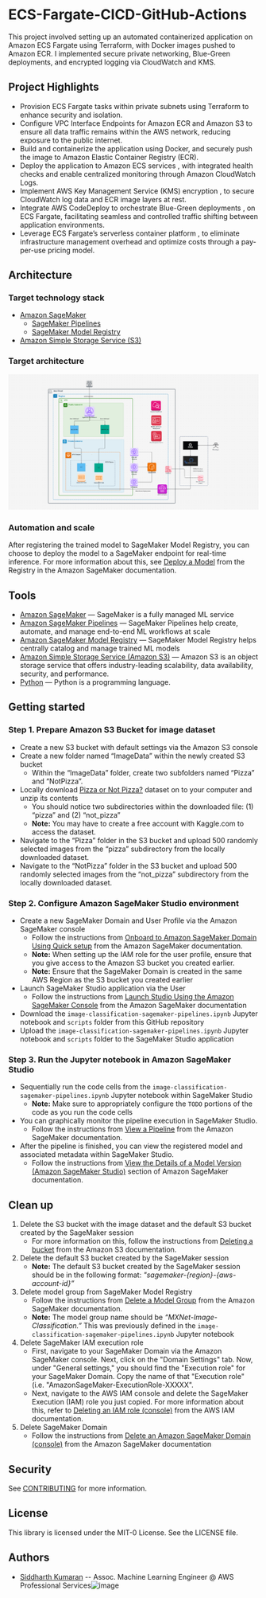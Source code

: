 # ECS-Fargate-CICD-GitHub-Actions

This project involved setting up an automated containerized application on Amazon ECS Fargate using Terraform, with Docker images pushed to Amazon ECR. I implemented secure private networking, Blue-Green deployments, and encrypted logging via CloudWatch and KMS.
## Project Highlights
- Provision ECS Fargate tasks within private subnets using Terraform to enhance security and isolation.
- Configure VPC Interface Endpoints for Amazon ECR and Amazon S3 to ensure all data traffic remains within the AWS network, reducing exposure to the public internet.
- Build and containerize the application using Docker, and securely push the image to Amazon Elastic Container Registry (ECR).
- Deploy the application to Amazon ECS services , with integrated health checks and enable centralized monitoring through Amazon CloudWatch Logs.
- Implement AWS Key Management Service (KMS) encryption , to secure CloudWatch log data and ECR image layers at rest.
- Integrate AWS CodeDeploy to orchestrate Blue-Green deployments , on ECS Fargate, facilitating seamless and controlled traffic shifting between application environments.
- Leverage ECS Fargate’s serverless container platform , to eliminate infrastructure management overhead and optimize costs through a pay-per-use pricing model.

## Architecture
### Target technology stack 
- [Amazon SageMaker](https://docs.aws.amazon.com/sagemaker/latest/dg/whatis.html)
    - [SageMaker Pipelines](https://aws.amazon.com/sagemaker/pipelines/)
    - [SageMaker Model Registry](https://docs.aws.amazon.com/sagemaker/latest/dg/model-registry.html)
- [Amazon Simple Storage Service (S3)](https://docs.aws.amazon.com/AmazonS3/latest/userguide/Welcome.html)
### Target architecture
![Architecture Diagram](/ecs_fargate_architecture.jpeg "Architecture Diagram")
### Automation and scale
After registering the trained model to SageMaker Model Registry, you can choose to deploy the model to a SageMaker endpoint for real-time inference. For more information about this, see [Deploy a Model](https://docs.aws.amazon.com/sagemaker/latest/dg/model-registry-deploy.html) from the Registry in the Amazon SageMaker documentation.
## Tools
- [Amazon SageMaker](https://docs.aws.amazon.com/sagemaker/latest/dg/whatis.html) — SageMaker is a fully managed ML service
- [Amazon SageMaker Pipelines](https://aws.amazon.com/sagemaker/pipelines/) — SageMaker Pipelines help create, automate, and manage end-to-end ML workflows at scale
- [Amazon SageMaker Model Registry](https://docs.aws.amazon.com/sagemaker/latest/dg/model-registry.html) — SageMaker Model Registry helps centrally catalog and manage trained ML models
- [Amazon Simple Storage Service (Amazon S3)](https://docs.aws.amazon.com/AmazonS3/latest/userguide/Welcome.html) — Amazon S3 is an object storage service that offers industry-leading scalability, data availability, security, and performance.
- [Python](https://www.python.org/) — Python is a programming language.
## Getting started
### Step 1. Prepare Amazon S3 Bucket for image dataset
- Create a new S3 bucket with default settings via the Amazon S3 console
- Create a new folder named “ImageData” within the newly created S3 bucket
    - Within the “ImageData” folder, create two subfolders named “Pizza” and “NotPizza”.
- Locally download [Pizza or Not Pizza?](https://www.kaggle.com/datasets/carlosrunner/pizza-not-pizza) dataset on to your computer and unzip its contents
    - You should notice two subdirectories within the downloaded file: (1) “pizza” and (2) “not_pizza”
    - **Note:** You may have to create a free account with Kaggle.com to access the dataset.
- Navigate to the “Pizza” folder in the S3 bucket and upload 500 randomly selected images from the “pizza” subdirectory from the locally downloaded dataset.
- Navigate to the “NotPizza” folder in the S3 bucket and upload 500 randomly selected images from the “not_pizza” subdirectory from the locally downloaded dataset.
### Step 2. Configure Amazon SageMaker Studio environment
- Create a new SageMaker Domain and User Profile via the Amazon SageMaker console
    - Follow the instructions from [Onboard to Amazon SageMaker Domain Using Quick setup](https://docs.aws.amazon.com/sagemaker/latest/dg/onboard-quick-start.html) from the Amazon SageMaker documentation.
    - **Note:** When setting up the IAM role for the user profile, ensure that you give access to the Amazon S3 bucket you created earlier.
    - **Note:** Ensure that the SageMaker Domain is created in the same AWS Region as the S3 bucket you created earlier
- Launch SageMaker Studio application via the User 
    - Follow the instructions from [Launch Studio Using the Amazon SageMaker Console](https://docs.aws.amazon.com/sagemaker/latest/dg/studio-launch.html#studio-launch-console) from the Amazon SageMaker documentation
- Download the `image-classification-sagemaker-pipelines.ipynb` Jupyter notebook and `scripts` folder from this GitHub repository
- Upload the `image-classification-sagemaker-pipelines.ipynb` Jupyter notebook and `scripts` folder to the SageMaker Studio application
### Step 3. Run the Jupyter notebook in Amazon SageMaker Studio
- Sequentially run the code cells from the `image-classification-sagemaker-pipelines.ipynb` Jupyter notebook within SageMaker Studio
    - **Note:** Make sure to appropriately configure the `TODO` portions of the code as you run the code cells
- You can graphically monitor the pipeline execution in SageMaker Studio.
    - Follow the instructions from [View a Pipeline](https://docs.aws.amazon.com/sagemaker/latest/dg/pipelines-studio-list-pipelines.html) from the Amazon SageMaker documentation.
- After the pipeline is finished, you can view the registered model and associated metadata within SageMaker Studio.
    - Follow the instructions from [View the Details of a Model Version (Amazon SageMaker Studio)](https://docs.aws.amazon.com/sagemaker/latest/dg/model-registry-details.html#model-registry-details-studio) section of Amazon SageMaker documentation.
## Clean up
1. Delete the S3 bucket with the image dataset and the default S3 bucket created by the SageMaker session
    - For more information on this, follow the instructions from [Deleting a bucket](https://docs.aws.amazon.com/AmazonS3/latest/userguide/delete-bucket.html) from the Amazon S3 documentation.
2. Delete the default S3 bucket created by the SageMaker session
    - **Note:** The default S3 bucket created by the SageMaker session should be in the following format: *"sagemaker-{region}-{aws-account-id}”*
3. Delete model group from SageMaker Model Registry
     - Follow the instructions from [Delete a Model Group](https://docs.aws.amazon.com/sagemaker/latest/dg/model-registry-delete-model-group.htmleiifcbevrhk) from the Amazon SageMaker documentation.
     - **Note:** The model group name should be *“MXNet-Image-Classification.”* This was previously defined in the `image-classification-sagemaker-pipelines.ipynb` Jupyter notebook  
4. Delete SageMaker IAM execution role
    - First, navigate to your SageMaker Domain via the Amazon SageMaker console. Next, click on the "Domain Settings" tab. Now, under "General settings," you should find the "Execution role" for your SageMaker Domain. Copy the name of that "Execution role" (i.e. "AmazonSageMaker-ExecutionRole-XXXXX".
    - Next, navigate to the AWS IAM console and delete the SageMaker Execution (IAM) role you just copied. For more information about this, refer to [Deleting an IAM role (console)](https://docs.aws.amazon.com/IAM/latest/UserGuide/id_roles_manage_delete.html#roles-managingrole-deleting-console) from the AWS IAM documentation.
4. Delete SageMaker Domain
    - Follow the instructions from [Delete an Amazon SageMaker Domain (console)](https://docs.aws.amazon.com/sagemaker/latest/dg/gs-studio-delete-domain.html#gs-studio-delete-domain-studio) from the Amazon SageMaker documentation
## Security
See [CONTRIBUTING](CONTRIBUTING.md#security-issue-notifications) for more information.
## License
This library is licensed under the MIT-0 License. See the LICENSE file.
## Authors
- [Siddharth Kumaran](https://github.com/siddgood) -- Assoc. Machine Learning Engineer @ AWS Professional Services![image](https://github.com/user-attachments/assets/96addb92-d170-48e9-a2e9-8794f62f6044)


